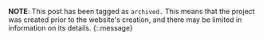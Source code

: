 **NOTE**: This post has been tagged as `archived.` This means that the project was created prior to the website's creation, and there may be limited in information on its details.
{:.message}